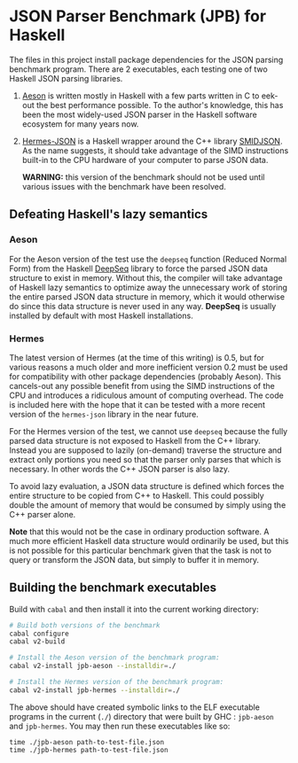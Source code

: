 # JSON Parser Benchmark (JPB) for Haskell

The files in this project install package dependencies for the JSON
parsing benchmark program. There are 2 executables, each testing one
of two Haskell JSON parsing libraries.

 1. [Aeson](https://hackage.haskell.org/package/aeson ) is written
    mostly in Haskell with a few parts written in C to eek-out the
    best performance possible. To the author's knowledge, this has
    been the most widely-used JSON parser in the Haskell software
    ecosystem for many years now.

 2. [Hermes-JSON](https://hackage.haskell.org/package/hermes-json ) is
    a Haskell wrapper around the C++ library
    [SMIDJSON](https://github.com/simdjson/simdjson ). As the name
    suggests, it should take advantage of the SIMD instructions
    built-in to the CPU hardware of your computer to parse JSON data.

    **WARNING:** this version of the benchmark should not be used
    until various issues with the benchmark have been resolved.

## Defeating Haskell's lazy semantics

### Aeson

For the Aeson version of the test use the `deepseq` function (Reduced
Normal Form) from the Haskell [DeepSeq](https://hackage.haskell.org/package/deepseq )
library to force the parsed JSON data structure to exist in
memory. Without this, the compiler will take advantage of Haskell lazy
semantics to optimize away the unnecessary work of storing the entire
parsed JSON data structure in memory, which it would otherwise do
since this data structure is never used in any way. **DeepSeq** is
usually installed by default with most Haskell installations.

### Hermes

The latest version of Hermes (at the time of this writing) is 0.5, but
for various reasons a much older and more inefficient version 0.2 must
be used for compatibility with other package dependencies (probably
Aeson). This cancels-out any possible benefit from using the SIMD
instructions of the CPU and introduces a ridiculous amount of
computing overhead. The code is included here with the hope that it
can be tested with a more recent version of the `hermes-json` library
in the near future.

For the Hermes version of the test, we cannot use `deepseq` because
the fully parsed data structure is not exposed to Haskell from the C++
library. Instead you are supposed to lazily (on-demand) traverse the
structure and extract only portions you need so that the parser only
parses that which is necessary. In other words the C++ JSON parser is
also lazy.

To avoid lazy evaluation, a JSON data structure is defined which
forces the entire structure to be copied from C++ to Haskell. This
could possibly double the amount of memory that would be consumed by
simply using the C++ parser alone.

**Note** that this would not be the case in ordinary production
software. A much more efficient Haskell data structure would
ordinarily be used, but this is not possible for this particular
benchmark given that the task is not to query or transform the JSON
data, but simply to buffer it in memory.

## Building the benchmark executables

Build with `cabal` and then install it into the current working
directory:

```sh
# Build both versions of the benchmark
cabal configure
cabal v2-build

# Install the Aeson version of the benchmark program:
cabal v2-install jpb-aeson --installdir=./

# Install the Hermes version of the benchmark program:
cabal v2-install jpb-hermes --installdir=./
```

The above should have created symbolic links to the ELF executable
programs in the current (`./`) directory that were built by GHC :
`jpb-aeson` and `jpb-hermes`. You may then run these executables like
so:

```
time ./jpb-aeson path-to-test-file.json
time ./jpb-hermes path-to-test-file.json
```
